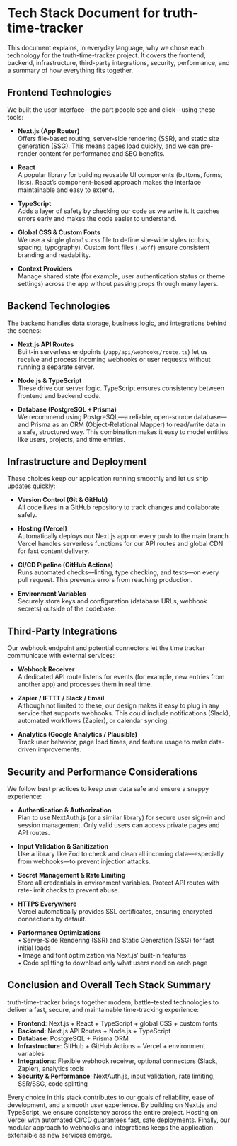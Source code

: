 # Tech Stack Document for truth-time-tracker

This document explains, in everyday language, why we chose each technology for the truth-time-tracker project. It covers the frontend, backend, infrastructure, third-party integrations, security, performance, and a summary of how everything fits together.

## Frontend Technologies

We built the user interface—the part people see and click—using these tools:

- **Next.js (App Router)**  
  Offers file-based routing, server-side rendering (SSR), and static site generation (SSG). This means pages load quickly, and we can pre-render content for performance and SEO benefits.

- **React**  
  A popular library for building reusable UI components (buttons, forms, lists). React’s component-based approach makes the interface maintainable and easy to extend.

- **TypeScript**  
  Adds a layer of safety by checking our code as we write it. It catches errors early and makes the code easier to understand.

- **Global CSS & Custom Fonts**  
  We use a single `globals.css` file to define site-wide styles (colors, spacing, typography). Custom font files (`.woff`) ensure consistent branding and readability.

- **Context Providers**  
  Manage shared state (for example, user authentication status or theme settings) across the app without passing props through many layers.

## Backend Technologies

The backend handles data storage, business logic, and integrations behind the scenes:

- **Next.js API Routes**  
  Built-in serverless endpoints (`/app/api/webhooks/route.ts`) let us receive and process incoming webhooks or user requests without running a separate server.

- **Node.js & TypeScript**  
  These drive our server logic. TypeScript ensures consistency between frontend and backend code.

- **Database (PostgreSQL + Prisma)**  
  We recommend using PostgreSQL—a reliable, open-source database—and Prisma as an ORM (Object-Relational Mapper) to read/write data in a safe, structured way. This combination makes it easy to model entities like users, projects, and time entries.

## Infrastructure and Deployment

These choices keep our application running smoothly and let us ship updates quickly:

- **Version Control (Git & GitHub)**  
  All code lives in a GitHub repository to track changes and collaborate safely.

- **Hosting (Vercel)**  
  Automatically deploys our Next.js app on every push to the main branch. Vercel handles serverless functions for our API routes and global CDN for fast content delivery.

- **CI/CD Pipeline (GitHub Actions)**  
  Runs automated checks—linting, type checking, and tests—on every pull request. This prevents errors from reaching production.

- **Environment Variables**  
  Securely store keys and configuration (database URLs, webhook secrets) outside of the codebase.

## Third-Party Integrations

Our webhook endpoint and potential connectors let the time tracker communicate with external services:

- **Webhook Receiver**  
  A dedicated API route listens for events (for example, new entries from another app) and processes them in real time.

- **Zapier / IFTTT / Slack / Email**  
  Although not limited to these, our design makes it easy to plug in any service that supports webhooks. This could include notifications (Slack), automated workflows (Zapier), or calendar syncing.

- **Analytics (Google Analytics / Plausible)**  
  Track user behavior, page load times, and feature usage to make data-driven improvements.

## Security and Performance Considerations

We follow best practices to keep user data safe and ensure a snappy experience:

- **Authentication & Authorization**  
  Plan to use NextAuth.js (or a similar library) for secure user sign-in and session management. Only valid users can access private pages and API routes.

- **Input Validation & Sanitization**  
  Use a library like Zod to check and clean all incoming data—especially from webhooks—to prevent injection attacks.

- **Secret Management & Rate Limiting**  
  Store all credentials in environment variables. Protect API routes with rate-limit checks to prevent abuse.

- **HTTPS Everywhere**  
  Vercel automatically provides SSL certificates, ensuring encrypted connections by default.

- **Performance Optimizations**  
  • Server-Side Rendering (SSR) and Static Generation (SSG) for fast initial loads  
  • Image and font optimization via Next.js’ built-in features  
  • Code splitting to download only what users need on each page

## Conclusion and Overall Tech Stack Summary

truth-time-tracker brings together modern, battle-tested technologies to deliver a fast, secure, and maintainable time-tracking experience:

- **Frontend**: Next.js + React + TypeScript + global CSS + custom fonts  
- **Backend**: Next.js API Routes + Node.js + TypeScript  
- **Database**: PostgreSQL + Prisma ORM  
- **Infrastructure**: GitHub + GitHub Actions + Vercel + environment variables  
- **Integrations**: Flexible webhook receiver, optional connectors (Slack, Zapier), analytics tools  
- **Security & Performance**: NextAuth.js, input validation, rate limiting, SSR/SSG, code splitting

Every choice in this stack contributes to our goals of reliability, ease of development, and a smooth user experience. By building on Next.js and TypeScript, we ensure consistency across the entire project. Hosting on Vercel with automated CI/CD guarantees fast, safe deployments. Finally, our modular approach to webhooks and integrations keeps the application extensible as new services emerge.